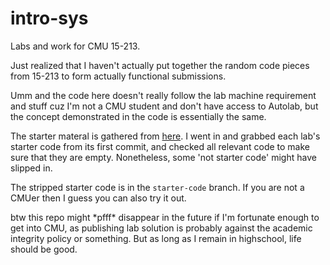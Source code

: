 # intro-sys
Labs and work for CMU 15-213.

Just realized that I haven't actually put together the random code pieces from 15-213 to form actually functional submissions.

Umm and the code here doesn't really follow the lab machine requirement and stuff cuz I'm not a CMU student and don't have access to Autolab, but the concept demonstrated in the code is essentially the same.

The starter materal is gathered from [here](https://github.com/JonnyKong/CMU-15-213-Intro-to-Computer-Systems). I went in and grabbed each lab's starter code from its first commit, and checked all relevant code to make sure that they are empty. Nonetheless, some 'not starter code' might have slipped in.

The stripped starter code is in the `starter-code` branch. If you are not a CMUer then I guess you can also try it out.

btw this repo might \*pfff\* disappear in the future if I'm fortunate enough to get into CMU, as publishing lab solution is probably against the academic integrity policy or something. But as long as I remain in highschool, life should be good.